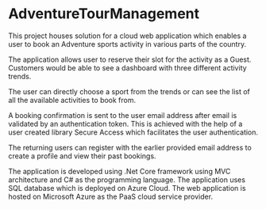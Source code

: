 # AdventureTourManagement
This project houses solution for a cloud web application which enables a user to book an Adventure sports activity in various parts of the country. 

The application allows user to reserve their slot for the activity as a Guest. Customers would be able to see a dashboard with three different activity trends. 

The user can directly choose a sport from the trends or can see the list of all the available activities to book from. 

A booking confirmation is sent to the user email address after email is validated by an authentication token. This is achieved with the help of a user created library Secure Access which facilitates the user authentication.

The returning users can register with the earlier provided email address to create a profile and view their past bookings.

The application is developed using .Net Core framework using MVC architecture and C# as the programming language. The application uses SQL database which is deployed on Azure Cloud.
The web application is hosted on Microsoft Azure as the PaaS cloud service provider.
